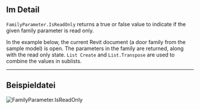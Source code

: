 ## Im Detail
`FamilyParameter.IsReadOnly` returns a true or false value to indicate if the given family parameter is read only.

In the example below, the current Revit document (a door family from the sample model) is open. The parameters in the family are returned, along with the read only state. `List Create` and `List.Transpose` are used to combine the values in sublists.
___
## Beispieldatei

![FamilyParameter.IsReadOnly](./Revit.Elements.FamilyParameter.IsReadOnly_img.jpg)
